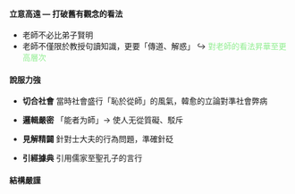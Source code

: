 #### 立意高遠 — 打破舊有觀念的看法
- 老師不必比弟子賢明
- 老師不僅限於教授句讀知識，更要「傳道、解惑」
↪️ <span style="color: lightgreen">對老師的看法昇華至更高層次</span>

#### 說服力強
- **切合社會**
  當時社會盛行「恥於從師」的風氣，韓愈的立論對準社會弊病

- **邏輯嚴密**
  「能者为師」→ 使人无從質礙、駁斥

- **見解精闢**
  針對士大夫的行為問題，準確針砭

- **引經據典**
  引用儒家至聖孔子的言行

#### 結構嚴謹
